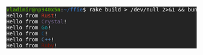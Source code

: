 <samp><div style="background-color: #242424; color: #FEFEFE">
<pre><font color="#4E9A06"><b>vladimir@np940x5n</b></font>:<font color="#3465A4"><b>~/ffie</b></font>$ rake build &gt; /dev/null 2&gt;&amp;1 &amp;&amp; bundle exec ./rubie.rb
Hello from <font color="#E33A25">Rust</font>!
Hello from <font color="#776790">Crystal</font>!
Hello from <font color="#11ABB6">Go</font>!
Hello from <font color="#00589B">C</font>!
Hello from <font color="#6499D1">C++</font>!
Hello from <font color="#881102">Ruby</font>!
</pre>
</div></samp>
